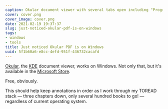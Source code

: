 ```yaml
---
caption: Okular document viewer with several tabs open including "Programming Crystal"
cover: cover.png
cover_image: cover.png
date: 2021-02-19 19:37:37
slug: just-noticed-okular-pdf-is-on-windows
tags:
- windows
- tools
title: Just noticed Okular PDF is on Windows
uuid: 5f1b60a6-e8cc-4efd-951f-436732cacafd
---
```


[Okular]: https://okular.kde.org
[KDE]: https://kde.org
[Microsoft Store]: https://www.microsoft.com/en-us/p/okular/9n41msq1wnm8?activetab=pivot:overviewtab

[Okular][], the [KDE][] document viewer, works on Windows.
Not only that, but it's available in the [Microsoft Store][].

Free, obviously.

This should help keep annotations in order as I work through my TOREAD stack —
three chapters down, only several hundred books to go! —
regardless of current operating system.
